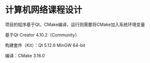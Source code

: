 # 计算机网络课程设计

项目的程序基于Qt，CMake编译，运行则需要将CMake加入系统环境变量

基于Qt Creator 4.10.2（Community）

构建套件（Kit）：Qt 5.12.6 MinGW 64-bit

编译：CMake 3.16.0
